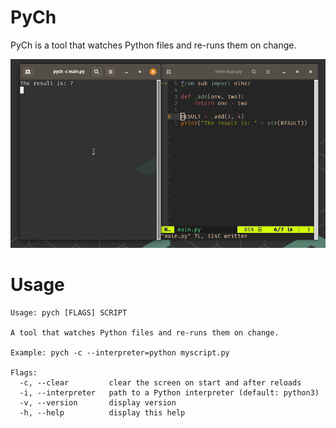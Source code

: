 # PyCh

PyCh is a tool that watches Python files and re-runs them on change.

![PyCh Example](https://github.com/rburmorrison/pych/raw/master/docs/pych_example.gif)

# Usage

```
Usage: pych [FLAGS] SCRIPT

A tool that watches Python files and re-runs them on change.

Example: pych -c --interpreter=python myscript.py

Flags:
  -c, --clear         clear the screen on start and after reloads
  -i, --interpreter   path to a Python interpreter (default: python3)
  -v, --version       display version
  -h, --help          display this help
```
